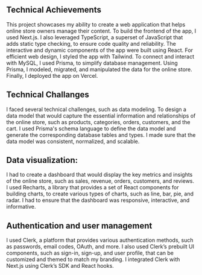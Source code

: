 ## Technical Achievements

This project showcases my ability to create a web application that helps online store owners manage their content. To build the frontend of the app, I used Next.js. I also leveraged TypeScript, a superset of JavaScript that adds static type checking, to ensure code quality and reliability. The interactive and dynamic components of the app were built using React. For efficient web design, I styled the app with Tailwind. To connect and interact with MySQL, I used Prisma, to simplify database management. Using Prisma, I modeled, migrated, and manipulated the data for the online store. Finally, I deployed the app on Vercel.

## Technical Challanges

I faced several technical challenges, such as data modeling. To design a data model that would capture the essential information and relationships of the online store, such as products, categories, orders, customers, and the cart. I used Prisma's schema language to define the data model and generate the corresponding database tables and types. I made sure that the data model was consistent, normalized, and scalable.

## Data visualization: 

I had to create a dashboard that would display the key metrics and insights of the online store, such as sales, revenue, orders, customers, and reviews. I used Recharts, a library that provides a set of React components for building charts, to create various types of charts, such as line, bar, pie, and radar. I had to ensure that the dashboard was responsive, interactive, and informative. 

## Authentication and user management

I used Clerk, a platform that provides various authentication methods, such as passwords, email codes, OAuth, and more. I also used Clerk’s prebuilt UI components, such as sign-in, sign-up, and user profile, that can be customized and themed to match my branding. I integrated Clerk with Next.js using Clerk’s SDK and React hooks.
